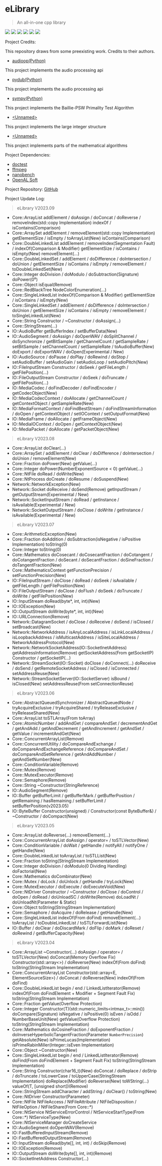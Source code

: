 # eLibrary
> An all-in-one cpp library

![](https://img.shields.io/github/actions/workflow/status/eSoftwareOrganization/eLibrary/ci.yml)
![](https://ci.appveyor.com/api/projects/status/fn5qnydylfm5xe93?svg=true)
![](https://img.shields.io/github/license/eSoftwareOrganization/eLibrary)
![](https://app.fossa.com/api/projects/git%2Bgithub.com%2Fldgeng%2FeLibrary.svg?type=shield)
![](https://img.shields.io/github/repo-size/eSoftwareOrganization/eLibrary)
![](https://img.shields.io/tokei/lines/github/eSoftwareOrganization/eLibrary)

Project Credits:

This repository draws from some preexisting work. Credits to their authors.
+ [audioop(Python)](https://docs.python.org/3/library/audioop.html)

This project implements the audio processing api

+ [pydub(Python)](https://github.com/jiaaro/pydub)

This project implements the audio processing api

+ [sympy(Python)](https://github.com/sympy/sympy)

This project implements the Baillie-PSW Primality Test Algorithm
+ [\<Unnamed>](https://blog.csdn.net/code4101/article/details/38705155)

This project implements the large integer structure
+ [\<Unnamed>](https://www.cnblogs.com/CocoonFan/p/3164221.html)

This project implements parts of the mathematical algorithms

Project Dependencies:
+ [doctest](https://github.com/doctest/doctest)
+ [ffmpeg](https://ffmpeg.org)
+ [nanobench](https://github.com/martinus/nanobench)
+ [OpenAL Soft](https://github.com/kcat/openal-soft)

Project Repository: [GitHub](https://github.com/eSoftwareOrganization/eLibrary)

Project Update Log:
> eLibrary V2023.09
- Core::ArrayList addElement / doAssign / doConcat / doReverse / removeIndex(std::copy Implementation) indexOf / isContains(Comparison)
- Core::ArraySet addElement / removeElement(std::copy Implementation) getElementSize / isEmpty / toArrayList(New) isContains(Comparison)
- Core::DoubleLinkedList addElement / removeIndex(Segmentation Fault) / indexOf(Comparison & Modifier) getElementSize / isContains / isEmpty(New) removeElement(...)
- Core::DoubleLinkedSet / addElement / doDifference / doIntersection / doUnion / getElementSize / isContains / isEmpty / removeElement / toDoubleLinkedSet(New)
- Core::Integer doDivision / doModulo / doSubtraction(Signature) doPower(0⁰)
- Core::Object isEqual(Remove)
- Core::RedBlackTree NodeColorEnumeration(...)
- Core::SingleLinkedList indexOf(Comparison & Modifier) getElementSize / isContains / isEmpty(New)
- Core::SingleLinkedSet / addElement / doDifference / doIntersection / doUnion / getElementSize / isContains / isEmpty / removeElement / toSingleLinkedList(New)
- Core::String Constructor / ~Constructor / doAssign(...)
- Core::StringStream(...)
- IO::AudioBuffer getBufferIndex / setBufferData(New)
- IO::AudioSegment / doAssign / doOpenWAV / doSplitChannel / doSynchronize / getBitSample / getChannelCount / getSampleRate / setBitSample / setChannelCount / setSampleRate / toAudioBuffer(New) doExport / doExportWAV / doOpen(Experimental / New)
- IO::AudioSource / doPause / doPlay / doRewind / doStop / setAudioBuffer / setAudioGain / setAudioLoop / setAudioPitch(New)
- IO::FileInputStream Constructor / doSeek / getFileLength / getFilePosition(...)
- IO::FileOutputStream Constructor / doSeek / doTruncate / getFilePosition(...)
- IO::MediaCodec / doFindDecoder / doFindEncoder / getCodecObject(New)
- IO::MediaCodecContext / doAllocate / getChannelCount / getContextObject / getSampleRate(New)
- IO::MediaFormatContext / doFindBestStream / doFindStreamInformation / doOpen / getContextObject / setIOContext / setOutputFormat(New)
- IO::MediaFrame / doAllocate / getFrameObject(New)
- IO::MediaIOContext / doOpen / getContextObject(New)
- IO::MediaPacket / doAllocate / getPacketObject(New)
> eLibrary V2023.08
- Core::ArrayList doClear(...)
- Core::ArraySet / addElement / doClear / doDifference / doIntersection / doUnion / removeElement(New)
- Core::Fraction doPower(New) getValue(...)
- Core::Integer doPower(NumberExponentSource < 0) getValue(...)
- Core::NtFile doRead / doWrite(New)
- Core::NtProcess doCreate / doResume / doSuspend(New)
- Network::NetworkException(New)
- Network::Socket doReceive / doSend(Remove) getInputStream / getOutputStream(Experimental / New)
- Network::SocketInputStream / doRead / getInstance / isAvailable(Experimental / New)
- Network::SocketOutputStream / doClose / doWrite / getInstance / isAvailable(Experimental / New)
> eLibrary V2023.07
- Core::ArithmeticException(New)
- Core::Fraction doAddition / doSubtraction(isNegative / isPositive Implementation) toString(0)
- Core::Integer toString(0)
- Core::Mathematics doCosecant / doCosecantFraction / doCotangent / doCotangentFraction / doSecant / doSecantFraction / doSineFraction / doTangentFraction(New)
- Core::MathematicsContext getFunctionPrecision / setFunctionPrecision(New)
- IO::FileInputStream / doClose / doRead / doSeek / isAvailable / getFileLength / getFilePosition(New)
- IO::FileOutputStream / doClose / doFlush / doSeek / doTruncate / doWrite / getFilePosition(New)
- IO::InputStream doRead(byte*, int, int)(New)
- IO::IOException(New)
- IO::OutputStream doWrite(byte*, int, int)(New)
- IO::URLConnection(Remove)
- Network::DatagramSocket / doClose / doReceive / doSend / isClosed / setBroadcast(New)
- Network::NetworkAddress / isAnyLocalAddress / isLinkLocalAddress / isLoopbackAddress / isMulticastAddress / isSiteLocalAddress / NetworkAddressProtocol(New)
- Network::NetworkSocketAddress(IO::SocketInetAddress) getAddressInformation(Remove) getSocketAddress(From getSocketIP) Constructor / getSocketIP(...)
- Network::StreamSocket(IO::Socket) doClose / doConnect(...) doReceive / doSend / getRemoteSocketAddress / isClosed / isConnected / setAddressReuse(New)
- Network::StreamSocketServer(IO::SocketServer) isBound / isClosed(New) setAddressReuse(From setConnectionReuse)
> eLibrary V2023.06
- Core::AbstractQueuedSynchronizer / AbstractQueuedNode / tryAcquireExclusive / tryAcquireShared / tryReleaseExclusive / tryReleaseShared(New)
- Core::ArrayList toSTLArray(From toArray)
- Core::AtomicNumber / addAndGet / compareAndSet / decrementAndGet / getAndAdd / getAndDecrement / getAndIncrement / getAndSet / getValue / incrementAndGet(New)
- Core::ConcurrentArrayList(Remove)
- Core::ConcurrentUtility / doCompareAndExchange / doCompareAndExchangeReference / doCompareAndSet / doCompareAndSetReference / getAndAddNumber / getAndSetNumber(New)
- Core::ConditionVariable(Remove)
- Core::Mutex(Remove)
- Core::MutexExecutor(Remove)
- Core::Semaphore(Remove)
- Core::String ~Constructor(StringReference)
- IO::AudioSegment(Remove)
- IO::Buffer getBufferLimit / getBufferMark / getBufferPosition / getRemaining / hasRemaining / setBufferLimit / setBufferPosition(v2023.05)
- IO::ByteBuffer Constructor(unsigned) / Constructor(const ByteBuffer&) / ~Constructor / doCompact(New)
> eLibrary V2023.05
- Core::ArrayList doReverse(...) removeElement(...)
- Core::ConcurrentArrayList doAssign / operator= / toSTLVector(New)
- Core::ConditionVariable / doWait / getHandle / notifyAll / notifyOne / getHandle(New)
- Core::DoubleLinkedList toArrayList / toSTLList(New)
- Core::Fraction toString(StringStream Implementation)
- Core::Integer doDivision / doModulo(0 Dividing Handling) doFactorial(New)
- Core::Mathematics doCombinator(New)
- Core::Mutex / doLock / doUnlock / getHandle / tryLock(New)
- Core::MutexExecutor / doExecute / doExecuteVoid(New)
- Core::NtDriver Constructor / ~Constructor / doClose / doControl / doOpen / doRead / doUnloadSC / doWrite(Remove) doLoadNt / doUnloadNt(Parameter & Static)
- Core::Object toString(StringStream Implementation)
- Core::Semaphore / doAcquire / doRelease / getHandle(New)
- Core::SingleLinkedList indexOf(From doFind) removeElement(...) toArrayList / toDoubleLinkedList / toSTLForwardList(New)
- IO::Buffer / doClear / doDiscardMark / doFlip / doMark / doReset / doRewind / getBufferCapacity(New)
> eLibrary V2023.04
- Core::ArrayList ~Constructor(...) doAssign / operator= / toSTLVector(New) doConcat(Memory Overflow Fix) Constructor(std::array\<>) / doReverse(New) indexOf(From doFind) toString(StringStream Implementation)
- Core::ConcurrentArrayList Constructor(std::array\<E, ElementSourceSize>) / doConcat / doReverse(New) indexOf(From doFind)
- Core::DoubleLinkedList begin / end / LinkedListIterator(Remove) indexOf(From doFindElement + Modifier + Segment Fault Fix) toString(StringStream Implementation)
- Core::Fraction getValue(Overflow Protection)
- Core::Integer Constructor(T)(std::numeric_limits<intmax_t>::min()) doCompare(Signature) isNegative / isPositive(0) isEven / isOdd / NumberBaseUnit(New) getValue(Overflow Protection) toString(StringStream Implementation)
- Core::Mathematics doCosineFraction / doExponentFraction / doInverseHyperbolicTangentFraction(Parameter `NumberPrecision`) getAbsolute(New) isPrimeLucas(Implementation) isPrimeRabinMiller(Integer::isEven Implementation)
- Core::Object ~Constructor(New)
- Core::SingleLinkedList begin / end / LinkedListIterator(Remove) doFind(From doFindElement + Segment Fault Fix) toString(StringStream Implementation)
- Core::String Constructor(char16_t)(New) doConcat / doReplace / doStrip / doTruncate / toLowerCase / toUpperCase(StringStream Implementation) doReplace(Modifier) doReverse(New) toWString(...) valueOf(T, \[unsigned short])(Remove)
- Core::StringStream addCharacter / addString / doClear() / toString(New)
- Core::NtDriver Constructor(Parameter)
- Core::NtFile NtFileAccess / NtFileAttribute / NtFileDisposition / NtFileOption / NtFileShare(From Core::*)
- Core::NtService NtServiceErrorControl / NtServiceStartType(From Core::*) NtServiceType(New)
- Core::NtServiceManager doCreateService
- IO::AudioSegment doOpenWAV(Remove)
- IO::FastBufferedInputStream(Remove)
- IO::FastBufferedOutputStream(Remove)
- IO::InputStream doRead(byte[], int, int) / doSkip(Remove)
- IO::IOException(Remove)
- IO::OutputStream doWrite(byte[], int, int)(Remove)
- IO::SocketInetAddress Constructor(...)
